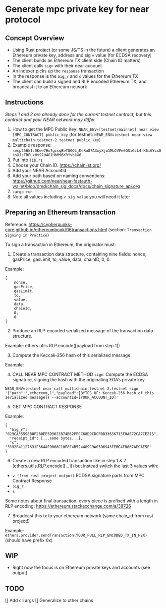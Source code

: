 # Generate mpc private key for near protocol

## Concept Overview

- Using Rust project (or some JS/TS in the future) a client generates an Ethereum private key, address and sig `v` value (for ECDSA recovery)
- The client builds an Ethereum TX client side (Chain ID matters)
- The client calls `sign` with their near account
- An indexer picks up the `response` transaction
- In the response is the `big_r` and `s` values for the Ethereum TX
- The client can build a signed and RLP encoded Ethereum TX, and broadcast it to an Ethereum network

## Instructions
*Steps 1 and 2 are already done for the current testnet contract, but this contract and your NEAR network may differ*

1. How to get the MPC Public Key: `NEAR_ENV=[testnet/mainnet] near view [MPC_CONTRACT] public_key`
(for testnet: `NEAR_ENV=testnet near view multichain-testnet-2.testnet public_key`)
2. Example response: `secp256k1:5Kwe7Ho7gicqBeTUGQLjKeRo87A3xyXjw1MbJVFe6GSiGzL4rK6i6Ycx8ksXJsFBPuxHv97U481HbM96KRYvbkX6`
3. Put into `lib.rs`
4. Choose your Chain ID: https://chainlist.org/
5. Add your NEAR AccountId
6. Add your path based on naming conventions: https://github.com/near/near-fastauth-wallet/blob/dmd/chain_sig_docs/docs/chain_signature_api.org
7. `cargo run`
8. Note all values including `v sig value` you will need it later

## Preparing an Ethereum transaction

Reference: https://cypherpunks-core.github.io/ethereumbook/06transactions.html (section: `Transaction Signing in Practice`)

To sign a transaction in Ethereum, the originator must:
1. Create a transaction data structure, containing nine fields: nonce, gasPrice, gasLimit, to, value, data, chainID, 0, 0.

Example:
```
[
	nonce,
	gasPrice,
	gasLimit,
	to,
	value,
	data,
	chainId,
	0,
	0
]
```

2. Produce an RLP-encoded serialized message of the transaction data structure.

Example: ethers.utils.RLP.encode([payload from step 1])

3. Compute the Keccak-256 hash of this serialized message.

Example: 

4. CALL NEAR MPC CONTRACT METHOD `sign`: Compute the ECDSA signature, signing the hash with the originating EOA’s private key.

```
NEAR_ENV=testnet near call multichain-testnet-2.testnet sign '{"path":",ethereum,1","payload":[BYTES OF: Keccak-256 hash of this serialized message]} --accountId=[YOUR_ACCOUNT_ID]'
```

5. GET MPC CONTRACT RESPONSE

Example: 
```
{
  "big_r": "029CA55598B0F280EE5D9023B74B62FFCC68D9CDCF0D33636715F0AE72CA7CE213",
  "receipt_id": [...some bytes...],
  "s": "3392F41127631F364AF9068C10F8F4B524489C9A0506943FEBC4FB867AECAE5E"
}
```

6. Create a new RLP encoded transaction like in step 1 & 2 (ethers.utils.RLP.encode([...])) but instead switch the last 3 values with:
- `v (from rust project output)`
ECDSA signature parts from MPC Contract Response
- `big_r`
- `s`

Some notes about final transaction, every piece is prefixed with a length in RLP encoding: https://ethereum.stackexchange.com/a/38726

7. Broadcast this tx to your ethereum network (same chain_id from rust project!)

Example: `ethers.provider.sendTransaction(YOUR_FULL_RLP_ENCODED_TX_IN_HEX)` (should have prefix 0x)

## WIP
- Right now the focus is on Ethereum private keys and accounts (see output)

## TODO
[] Add cli args
[] Generalize to other chains